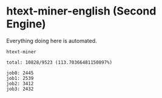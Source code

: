 # htext-miner-english (Second Engine)

Everything doing here is automated.

```
htext-miner

total: 10828/9523 (113.70366481150897%)

job0: 2445
job1: 2539
job2: 3412
job3: 2432
```